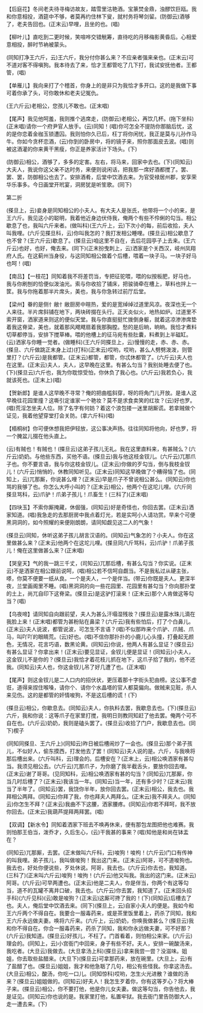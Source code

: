 <!-- { "loadSidebar": true } -->
【后庭花】冬间老夫待寻梅访故友，踏雪里沽艳酒。宝篆焚金鼎，浊醪饮巨瓯。我和你意相投，酒筵中不够，者莫再约住林下叟，就村务将琴剑留。(防御云)酒够了，老夫告回也。(正末云)早哩，且坐的也。(唱)

【柳叶儿】直吃到二更时候，笑喧哗交错觥筹，直待吃的月移梅影黄昏后。心相爱意相投，醉时节衲被蒙头。

(同知打净王六斤，云)王六斤，我分付你甚么来？不应亲者强来亲也。(正末云)可不道对客不得嗔狗。我本待去了来，恰才王都管吃了几下打，我试安抚他者。王都管，(唱)

【单雁儿】我向来打了个稽首，你身上的是非只为我恰才多开口。这的是我做下事可着你承了头，可你敢休和老夫记冤仇。

(王六斤云)老相公，您孩儿不敢也。(正末唱)

【尾声】我见他呵羞，我则推个逃席走，(防御云)老相公，再饮几杯。(拖下坐科)(正末唱)请你一个府尹官人放手。(云)同知！(唱)你可怎全不提防你那脑后忧，这的是你恋着金枷玉锁遭囚。我则怕你久已后，枉丁将你闲忧，我正是莫与儿孙作马牛。你如今贪杯恋酒，(云)你到的卧房中，将的镜子来，照你那面皮去波。(唱)则被这酒灌的你来黄干黑瘦，你正是养家活计下场头。(下)

(防御云)相公，酒够了，多多的定害。左右，将马来，回家中去也。(下)(同知云)大夫人，我说你这父亲不达时务，来便则说闲话，把我那一席好酒都搅了。罢、罢、罢，防御相公也去了。安排酒肴，后堂中饮酒去来。为官受禄居州郡，安享荣华乐事多。今日画堂开玳宴，洞房犹是听笙歌。(同下)

第二折

(搽旦上，云)妾身是同知相公的小夫人。有大夫人是张氏，他带将一个小的来，是王六斤。我见这小的聪明，我着他近身边伏侍我，俺两个有些不伶俐的勾当。相公歇息了也，我叫六斤来者。(做叫科)(王六斤上，云)下次小的每，前后收拾，夫人叫我哩。(六斤见搽旦科，云)你叫我怎的？我打发相公睡哩。(搽旦云)相公歇息了也不曾？(王六斤云)歇息了。(搽旦云)咱这里不自在，去后花园亭子上去来。(王六斤云)也好，也好，俺去来。(同下)(正末扮曳刺上，云)洒家是个关西汉，岐州凤翔府人氏。在这蓟州当身役，与这同知相公做着个后槽，喂着一块子马。一块子好马也呵！(唱)

【南吕】【一枝花】同知着我不将差罚当，专把征驼喂，喂的似按板肥，好马也，我与你刷刨的恰便似泼油光。索与你收拾了铺床，把骏骑牵在槽上，草料也拌上一筐。我与你拖着那半片席头，美也，我与你急转过前厅后堂。

【梁州】眷的是侧忄敝忄敝厨房中暄热，爱的是宽绰绰过道里风凉。夜深也无一个人来往。半片席斜铺在地下，两块砖掇在头行。正天炎似火，地热如炉。过道里不索开窗，洒家道来则这的便似天堂。我与你直挺挺忙拨倒身躯，就着这凉渗渗席垫着我这脊梁，美也，就着那风飕飕扇着我那胸膛。愁的是后晌，晌晌。我恰才煮料切草都停当，安排下搅草棒。喂的他槽上的征马宛有些肚囊，料煮到上半磁缸。(云)洒家与你睡一觉者。(做睡科)(王六斤同搽旦上，云)慢慢的走，赤、赤、赤。(搽旦、六斤做跳正末身上过)(打科)(正末云)哎哟，哎哟，甚么人劈劈泼泼，则管里打？(六斤云)是我都管。(正末云)都管，都管，你忒休都管了。(六斤云)夫人也在这里。(正末云)夫人，夫人，这早晚在这里。有甚么匀当？我别处睡去便了也。(下)(搽旦云)六斤也，我为你耽惊受怕，你休负了我心也。(六斤云)我若负心，我就该死也。(正末上)(唱)

【贺新郎】是谁人这早晚不寻常？俺的把曲槛斜穿，呀的将角门儿开放。是谁人这早晚往花园里撞？这嘶引定谁家一个艳妆？莫不是求食卖笑的红妆？(云)好也罗。(唱)荒淫怎坐夫人位。除了名字有何妨？着这个浪包搂一迷里胡厮谎。若拿贼做个证见，我着他望穿堂打会关防。(拿六斤科)(唱)

【梧桐树】你可便休想我把伊轻放，这公事决声扬。往往同知将他向，好也罗，将一个腌盆儿掇在他头直上。

(云)有贼也！有贼也！(搽旦云)这弟子孩儿无礼。我在这里直料来，有甚贼么？(六斤云)奶奶。与他些东西，买他不语。(搽旦云)我与他这枝金钗儿。(六斤云)兀那爪子也。你不要言语，我与你这枝金钗儿。(正末云)你做的歹勾当，倒与我枝金钗儿！(六斤云)悄悄的，休教同知听见。(正末云)同知这早晚做了个糟得恼了也。(同知上，云)兀那厮，你说甚么哩？(正末云)早是爪子不曾说相公甚么。(同知云)你也骂的我够了也。你怎么大呼小叫的？(正末云)相公，他两个在这坨儿哩。(六斤同搽旦骂科，云)爪驴！爪弟子孩儿！爪畜生！(三科了)(正末唱)

【四块玉】不索你厮掩藏，休倔强，(同知云)好是奇怪也，你回去罢。(正末云)洒家知道。(唱)我急走的去那厨房中我点着灯光，若是实呵小人请功赏。早来个可便黑洞洞的，如今照耀的来便刚朗朗，请同知觑见这二人的气象！

(搽旦云)同知，休听这弟子孩儿胡言汉语的。(同知云)气象怎的？小夫人。你在这里做甚么来？(正末云)他两个在这坨儿哩。(搽旦同六斤骂科，云)爪驴！爪弟子孩儿！俺在这里做甚么来？(正末唱)

【哭皇天】气的我一跳三千丈，(司知云)兀那后槽，有甚么勾当？你实说。(正末云)不是洒家在相公跟前说呵，(唱)相公若不信呵自觑当。不是我私过从硬主张，嗏，你莫不便要一纸从良。一个是夫人，一个是伴当。(带云)你既是夫人。更深半夜，兰堂画阁里不睡。(唱)黑洞洞的向一些花园里、花园里有甚勾当？你向那扑堂的土上，尚兀自印下这脊梁。(搽旦云)是这驴打滚来！(正末云)那个人肯做这等勾当？(唱)

【乌夜啼】请同知自向跟前望，夫人为甚么汗塌湿残妆？(搽旦云)是露水珠儿滴在我脸上来！(正末唱)都管为甚粉贴在鼻梁？(六斤云)我有些怕后，打了个白鼻儿。(正末云)夫人说波，都管说波，可怎生不言语？(唱)不似那昨来个爪驴、爪贼、爪马，叫吖吖的眼睛荒。(云)好也。(唱)不信你那扑扑的小鹿儿心头撞，打叠起无颜色，无情况，花言巧语，数黑论黄。(同知云)你说，他两人有甚么显证？(搽旦云)有甚么显证？你拿出来！(正末云)要见显证，金钗儿便是显证！(同知云)小夫人，这金钗儿不是你的？(搽旦云)我恰才着花枝儿抓在地下，这爪子拾了我的，他不还我。(同知云)夫人也，你这金钗儿吊了好几遭了也。(正末唱)

【尾声】则这金钗儿是二人口内的招伏状，更压着那十字街头犯由榜。这公事不虚诳，道得来捏住喉嗓，请你个、请你个水晶塔的官人都莫偏向。做贼来见赃，杀人来见伤。这的是都管的奸情唆狗，不是这后槽的谎！(下)

(搽旦云)相公，你歇息去。(同知云)夫人，你执料去罢，我歇息去也。(下)(搽旦云)六斤，我和你说：这等爪子在家里打搅，我明日则教同知赶了他去罢。俺两个可不自在也。(六斤云)奶奶，我则是磕头罢了。(搽旦云)收拾了门户，我歇息去也。(同下)楔子

(同知同搽旦、王六斤上)(同知云)昨日被后槽闹炒了一会也。(搽旦云)那个弟子孩儿，不似好人，偷东摸西，打发他去了罢！(同知云)夫人说的是。六斤，与我唤将那后槽出来。(六斤叫科，云)理会的。后槽安在？(正末上，云)相公唤洒家有甚勾当。我须见相公去。(六斤云)兀那爪子，为你磨了我半截舌头，要放你回去哩。(正末云)谢了哥哥。(见同知科，云)相公唤洒家有甚的勾当？(同知云)兀那厮，你当几时后槽了？(正末云)我该当一年。(同知云)当一年，还有多少时？(正末云)我当了半年了。(同知云)罢，我饶你半年，放你回去罢。(正末云)相公，我去也。我拜相公两拜。(同知云)你拜了我，你也拜夫人两拜么。(正末云)我不拜夫人。(同知云)你怎生不拜？(正末云)我曲不下这腰，洒家腰疼。(同知云)你若不拜呵，我不放你回去。(正末云)我葫芦提拜两拜罢。(唱)

【双调】【新水令】同知着洒家下班去不唤再休来，便有那包龙图把他也难赛。我则怕那王伯当，泼乔才，久后生心，(云)干我甚的事来？(唱)知他是和尚在钵盂在？

(同知云)兀那厮，去罢。(正末做叫六斤科，云)唆狗！唆枸！(六斤云)门口有传神的叫我哩。弟子孩儿，我叫做唆狗！我出这门来。(正末云)阿哥，可不道唆狗也。我去也，好处你便说些，歹处休说。阿哥，我去也。(六斤云)你去也，我知道。(三科了)(正末叫六斤云)唆狗！唆拘！(六斤云)他又叫我。我出的这门来。(正末云)阿哥。(六斤云)可早两遭也。(正末云)他是二夫人，你是伴当，你两个有这等勾当，道不的瓦罐不离井口破，我去也。(六斤云)你去罢，我知道了。(正末回头招手科)(六斤见科)(云)敢是唆狗？(正末云)这厮可搀了我的！(下)(同知云)后槽去了也。夫人，俺后堂中饮酒去来。(同下)(搽旦上，云)自家小夫人的便是。我如今和王六斤两个不得自在。我要合一服毒药来，或是茶里饭里着上，药杀了同知，我和王六斤永远做夫妻。唤将六斤来。(六斤上，云)奶奶，你唤我做甚么？(搽旦云)我和你不得自在。你合一服毒药来，药杀了同知，我和你永远做夫妻，可不好那？(六斤云)我知道。(搽旦云)好孩儿，不枉了。门首看着，则怕相公来家。(六斤云)理会的。(同知上，云)小宫衙门中回来，身子有些不好。夫人，安排一碗酸汤来，我吃者。(大旦云)我做去。(大旦拿汤上科)(搽旦云)拿来我尝一尝？没滋味。姐姐，你去取些盐醋来。(大旦下)(搽旦云)可拿那药来，放在碗里。(大旦上，云)有了盐醋了也。(搽旦云)姐姐，我才和他急聒了几句，相公有些怪我。你拿这汤去。(大旦云)相公，酸汤，你吃一口儿。(同知惊科)哎哟，怎生火光进散？谁做的汤来？(搽旦云)姐姐做的。(同知云)好夫人！我怎生歹着你，你有这等歹心？将大棒子来。(搽旦云)相公，你不要打他，他是你儿女夫妻。做这等勾当，你告他去，我是证见。(同知云)你也说的是。我家里打他，私置牢狱。我去衙门里告防御大人，走一遭去来。(下)


